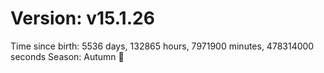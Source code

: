 # Version: v15.1.26
Time since birth: 5536 days, 132865 hours, 7971900 minutes, 478314000 seconds
Season: Autumn 🍁
